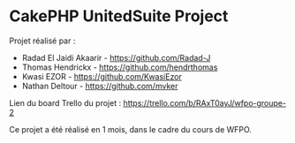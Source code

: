 # CakePHP UnitedSuite Project

Projet réalisé par :
- Radad El Jaidi Akaarir - https://github.com/Radad-J
- Thomas Hendrickx - https://github.com/hendrthomas
- Kwasi EZOR - https://github.com/KwasiEzor
- Nathan Deltour - https://github.com/mvker

Lien du board Trello du projet : 
https://trello.com/b/RAxT0ayJ/wfpo-groupe-2

Ce projet a été réalisé en 1 mois, dans le cadre du cours de WFPO.
